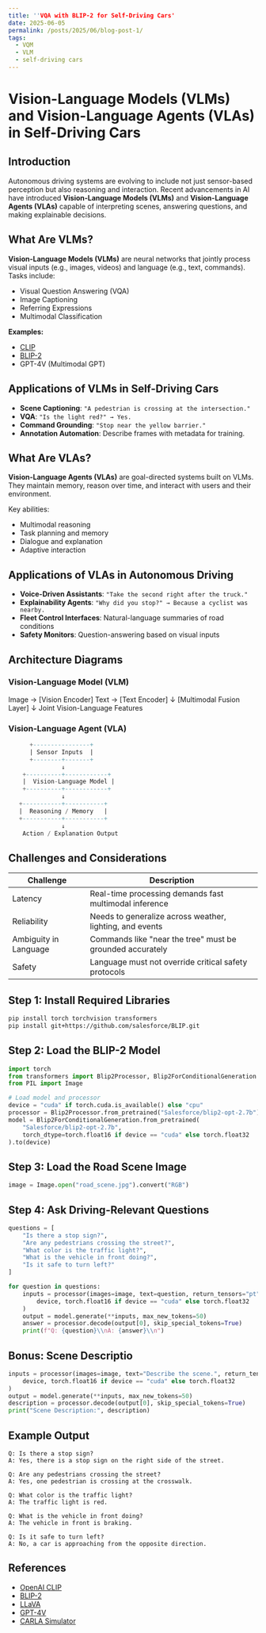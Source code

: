 ```yaml
---
title: ''VQA with BLIP-2 for Self-Driving Cars'
date: 2025-06-05
permalink: /posts/2025/06/blog-post-1/
tags:
  - VQM
  - VLM
  - self-driving cars
---
```


# Vision-Language Models (VLMs) and Vision-Language Agents (VLAs) in Self-Driving Cars

## Introduction

Autonomous driving systems are evolving to include not just sensor-based perception but also reasoning and interaction. Recent advancements in AI have introduced **Vision-Language Models (VLMs)** and **Vision-Language Agents (VLAs)** capable of interpreting scenes, answering questions, and making explainable decisions.

## What Are VLMs?

**Vision-Language Models (VLMs)** are neural networks that jointly process visual inputs (e.g., images, videos) and language (e.g., text, commands). Tasks include:

- Visual Question Answering (VQA)
- Image Captioning
- Referring Expressions
- Multimodal Classification

**Examples:**
- [CLIP](https://github.com/openai/CLIP)
- [BLIP-2](https://github.com/salesforce/BLIP)
- GPT-4V (Multimodal GPT)


## Applications of VLMs in Self-Driving Cars

- **Scene Captioning**: `"A pedestrian is crossing at the intersection."`
- **VQA**: `"Is the light red?" → Yes.`
- **Command Grounding**: `"Stop near the yellow barrier."`
- **Annotation Automation**: Describe frames with metadata for training.


## What Are VLAs?

**Vision-Language Agents (VLAs)** are goal-directed systems built on VLMs. They maintain memory, reason over time, and interact with users and their environment.

Key abilities:
- Multimodal reasoning
- Task planning and memory
- Dialogue and explanation
- Adaptive interaction


## Applications of VLAs in Autonomous Driving

- **Voice-Driven Assistants**: `"Take the second right after the truck."`
- **Explainability Agents**: `"Why did you stop?" → Because a cyclist was nearby.`
- **Fleet Control Interfaces**: Natural-language summaries of road conditions
- **Safety Monitors**: Question-answering based on visual inputs


##  Architecture Diagrams

### Vision-Language Model (VLM)

Image → [Vision Encoder]
Text → [Text Encoder]
↓
[Multimodal Fusion Layer]
↓
Joint Vision-Language Features


### Vision-Language Agent (VLA)
```sql
      +----------------+
      | Sensor Inputs  |
      +--------+-------+
               ↓
    +----------+------------+
    |  Vision-Language Model |
    +----------+------------+
               ↓
   +-----------+-----------+
   |  Reasoning / Memory   |
   +-----------+-----------+
               ↓
    Action / Explanation Output
```
## Challenges and Considerations


| Challenge             | Description                                               |
|----------------------|-----------------------------------------------------------|
| Latency              | Real-time processing demands fast multimodal inference    |
| Reliability          | Needs to generalize across weather, lighting, and events  |
| Ambiguity in Language| Commands like "near the tree" must be grounded accurately |
| Safety               | Language must not override critical safety protocols      |


## Step 1: Install Required Libraries

```bash
pip install torch torchvision transformers
pip install git+https://github.com/salesforce/BLIP.git
```
## Step 2: Load the BLIP-2 Model
```python
import torch
from transformers import Blip2Processor, Blip2ForConditionalGeneration
from PIL import Image

# Load model and processor
device = "cuda" if torch.cuda.is_available() else "cpu"
processor = Blip2Processor.from_pretrained("Salesforce/blip2-opt-2.7b")
model = Blip2ForConditionalGeneration.from_pretrained(
    "Salesforce/blip2-opt-2.7b",
    torch_dtype=torch.float16 if device == "cuda" else torch.float32
).to(device)
```
## Step 3: Load the Road Scene Image
```python
image = Image.open("road_scene.jpg").convert("RGB")
```
## Step 4: Ask Driving-Relevant Questions
```python
questions = [
    "Is there a stop sign?",
    "Are any pedestrians crossing the street?",
    "What color is the traffic light?",
    "What is the vehicle in front doing?",
    "Is it safe to turn left?"
]

for question in questions:
    inputs = processor(images=image, text=question, return_tensors="pt").to(
        device, torch.float16 if device == "cuda" else torch.float32
    )
    output = model.generate(**inputs, max_new_tokens=50)
    answer = processor.decode(output[0], skip_special_tokens=True)
    print(f"Q: {question}\\nA: {answer}\\n")
```
## Bonus: Scene Descriptio
```python
inputs = processor(images=image, text="Describe the scene.", return_tensors="pt").to(
    device, torch.float16 if device == "cuda" else torch.float32
)
output = model.generate(**inputs, max_new_tokens=50)
description = processor.decode(output[0], skip_special_tokens=True)
print("Scene Description:", description)
```
## Example Output
```vbnet
Q: Is there a stop sign?
A: Yes, there is a stop sign on the right side of the street.

Q: Are any pedestrians crossing the street?
A: Yes, one pedestrian is crossing at the crosswalk.

Q: What color is the traffic light?
A: The traffic light is red.

Q: What is the vehicle in front doing?
A: The vehicle in front is braking.

Q: Is it safe to turn left?
A: No, a car is approaching from the opposite direction.

```
## References

- [OpenAI CLIP](https://github.com/openai/CLIP)
- [BLIP-2](https://github.com/salesforce/BLIP)
- [LLaVA](https://github.com/haotian-liu/LLaVA)
- [GPT-4V](https://openai.com/gpt-4)
- [CARLA Simulator](http://carla.org/)

